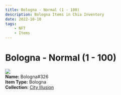 ```yaml
---
title: Bologna - Normal (1 - 100)
description: Bologna Items in Chia Inventory
date: 2022-10-10
tags:
    - NFT
    - Items
---
```


# Bologna - Normal (1 - 100)
<div class="item_thumbnail">
<img loading="lazy" src="https://xnnjur2kbnwkaey2htissjdhokeyifl6qydw2sexr553t4te.arweave.net/u1qaR0oLbKATGjzR_KSRncomEFX6GB21_Il497ufJkA"><br/>
<div><strong>Name:</strong> Bologna#326</div>
<div><strong>Item Type:</strong> Bologna</div>
<div><strong>Collection:</strong> <a href="https://www.spacescan.io/xch/nft/collection/col1lend2dcn558km4wcwta4xnkfv3xpcmlp9kyt0m909emvfxechlyqdl5ndg">City Illusion</a></div>
</div>

